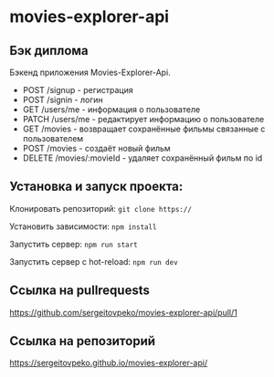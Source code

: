 # movies-explorer-api

## Бэк диплома

Бэкенд приложения Movies-Explorer-Api.

- POST /signup - регистрация
- POST /signin - логин
- GET /users/me - информация о пользователе
- PATCH /users/me - редактирует информацию о пользователе
- GET /movies - возвращает сохранённые фильмы связанные с пользователем
- POST /movies - создаёт новый фильм
- DELETE /movies/:movieId - удаляет сохранённый фильм по id

## Установка и запуск проекта:

Клонировать репозиторий: `git clone https://`

Установить зависимости: `npm install`

Запустить сервер: `npm run start`

Запустить сервер с hot-reload: `npm run dev`

## Ccылка на pullrequests
https://github.com/sergeitovpeko/movies-explorer-api/pull/1
## Ccылка на репозиторий
https://sergeitovpeko.github.io/movies-explorer-api/
